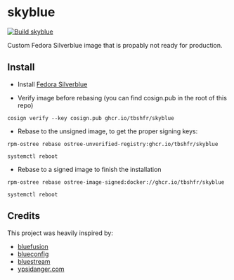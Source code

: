# skyblue

[![Build skyblue](https://github.com/tbshfr/skyblue/actions/workflows/build.yaml/badge.svg)](https://github.com/tbshfr/skyblue/actions/workflows/build.yaml)

Custom Fedora Silverblue image that is propably not ready for production.

## Install
- Install [Fedora Silverblue](https://fedoraproject.org/atomic-desktops/silverblue/)

- Verify image before rebasing (you can find cosign.pub in the root of this repo)
```
cosign verify --key cosign.pub ghcr.io/tbshfr/skyblue
```

- Rebase to the unsigned image, to get the proper signing keys: 
```
rpm-ostree rebase ostree-unverified-registry:ghcr.io/tbshfr/skyblue
```
`systemctl reboot`

- Rebase to a signed image to finish the installation
```
rpm-ostree rebase ostree-image-signed:docker://ghcr.io/tbshfr/skyblue
```
`systemctl reboot`

## Credits
This project was heavily inspired by:
- [bluefusion](https://github.com/aguslr/bluefusion)
- [blueconfig](https://github.com/aorith/blueconfig)
- [bluestream](https://github.com/yasershahi/bluestream)
- [ypsidanger.com](https://www.ypsidanger.com/building-your-own-fedora-silverblue-image/)